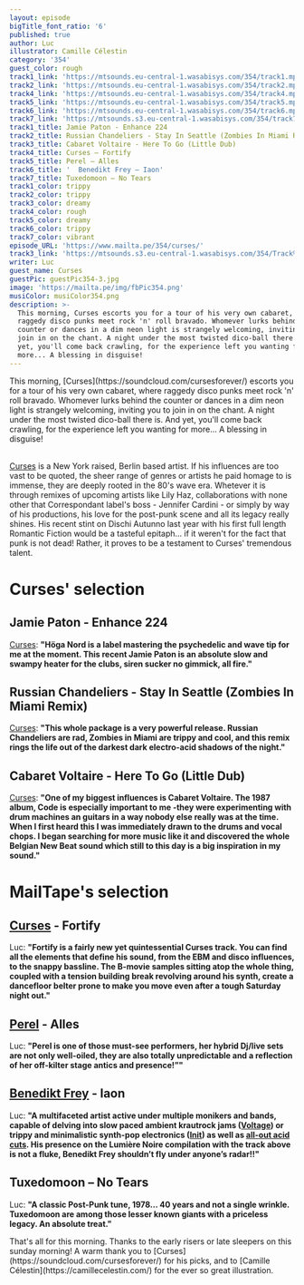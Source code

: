 ```yaml
---
layout: episode
bigTitle_font_ratio: '6'
published: true
author: Luc
illustrator: Camille Célestin
category: '354'
guest_color: rough
track1_link: 'https://mtsounds.eu-central-1.wasabisys.com/354/track1.mp3'
track2_link: 'https://mtsounds.eu-central-1.wasabisys.com/354/track2.mp3'
track4_link: 'https://mtsounds.eu-central-1.wasabisys.com/354/track4.mp3'
track5_link: 'https://mtsounds.eu-central-1.wasabisys.com/354/track5.mp3'
track6_link: 'https://mtsounds.eu-central-1.wasabisys.com/354/track6.mp3'
track7_link: 'https://mtsounds.s3.eu-central-1.wasabisys.com/354/track7.mp3'
track1_title: Jamie Paton - Enhance 224
track2_title: Russian Chandeliers - Stay In Seattle (Zombies In Miami Remix)
track3_title: Cabaret Voltaire - Here To Go (Little Dub)
track4_title: Curses – Fortify
track5_title: Perel – Alles
track6_title: '  Benedikt Frey – Iaon'
track7_title: Tuxedomoon – No Tears
track1_color: trippy
track2_color: trippy
track3_color: dreamy
track4_color: rough
track5_color: dreamy
track6_color: trippy
track7_color: vibrant
episode_URL: 'https://www.mailta.pe/354/curses/'
track3_link: 'https://mtsounds.s3.eu-central-1.wasabisys.com/354/Track%203.mp3'
writer: Luc
guest_name: Curses
guestPic: guestPic354-3.jpg
image: 'https://mailta.pe/img/fbPic354.png'
musiColor: musiColor354.png
description: >-
  This morning, Curses escorts you for a tour of his very own cabaret, where
  raggedy disco punks meet rock 'n' roll bravado. Whomever lurks behind the
  counter or dances in a dim neon light is strangely welcoming, inviting you to
  join in on the chant. A night under the most twisted dico-ball there is. And
  yet, you'll come back crawling, for the experience left you wanting for
  more... A blessing in disguise!
---
```

<p id="introduction"> This morning, [Curses](https://soundcloud.com/cursesforever/) escorts you for a tour of his very own cabaret, where raggedy disco punks meet rock 'n' roll bravado. Whomever lurks behind the counter or dances in a dim neon light is strangely welcoming, inviting you to join in on the chant. A night under the most twisted dico-ball there is. And yet, you'll come back crawling, for the experience left you wanting for more... A blessing in disguise!
<br><br>

[Curses](https://soundcloud.com/cursesforever/) is a New York raised, Berlin based artist. If his influences are too vast to be quoted, the sheer range of genres or artists he paid homage to is immense, they are deeply rooted in the 80's wave era. Whetever it is through remixes of upcoming artists like Lily Haz, collaborations with none other that Correspondant label's boss - Jennifer Cardini - or simply by way of his productions, his love for the post-punk scene and all its legacy really shines. His recent stint on Dischi Autunno last year with his first full length Romantic Fiction would be a tasteful epitaph... if it weren't for the fact that punk is not dead! Rather, it proves to be a testament to Curses' tremendous talent.
</p>


# Curses' selection



## Jamie Paton - Enhance 224
[Curses](https://soundcloud.com/cursesforever/): **"**Höga Nord is a label mastering the psychedelic and wave tip for me at the moment. This recent Jamie Paton is an absolute slow and swampy heater for the clubs, siren sucker no gimmick, all fire.**"**

## Russian Chandeliers - Stay In Seattle (Zombies In Miami Remix)
[Curses](https://soundcloud.com/cursesforever/): **"**This whole package is a very powerful release. Russian Chandeliers are rad, Zombies in Miami are trippy and cool, and this remix rings the life out of the darkest dark electro-acid shadows of the night.**"**

## Cabaret Voltaire - Here To Go (Little Dub)
[Curses](https://soundcloud.com/cursesforever/): **"**One of my biggest influences is Cabaret Voltaire. The 1987 album, Code is especially important to me -they were experimenting with drum machines an guitars in a way nobody else really was at the time. When I first heard this I was immediately drawn to the drums and vocal chops. I began searching for more music like it and discovered the whole Belgian New Beat sound which still to this day is a big inspiration in my sound.**"**


# MailTape's selection

## [Curses](https://soundcloud.com/cursesforever/) - Fortify
Luc: **"**Fortify is a fairly new yet quintessential Curses track. You can find all the elements that define his sound, from the EBM and disco influences, to the snappy bassline. The B-movie samples sitting atop the whole thing, coupled with a tension building break revolving around his synth, create a dancefloor belter prone to make you move even after a tough Saturday night out.**"**

## [Perel](https://soundcloud.com/perel-music/) - Alles
Luc: **"**Perel is one of those must-see performers, her hybrid Dj/live sets are not only well-oiled, they are also totally unpredictable and a reflection of her off-kilter stage antics and presence!”**"**

## [Benedikt Frey](https://soundcloud.com/freybenedikt/) - Iaon
Luc: **"**A multifaceted artist active under multiple monikers and bands, capable of delving into slow paced ambient krautrock jams ([Voltage](keys21.bandcamp.com/releases]Keys–Voltage/)) or trippy and minimalistic synth-pop electronics ([Init](https://iinit.bandcamp.com/track/talking-about-talking-2/)) as well as [all-out acid cuts](https://www.youtube.com/watch?v=m4vlISEii50). His presence on the Lumière Noire compilation with the track above is not a fluke, Benedikt Frey shouldn’t fly under anyone’s radar!!**"**

## Tuxedomoon – No Tears
Luc: **"**A classic Post-Punk tune, 1978… 40 years and not a single wrinkle. Tuxedomoon are among those lesser known giants with a priceless legacy. An absolute treat.**"**



<p id="outroduction">That's all for this morning. Thanks to the early risers or late sleepers on this sunday morning! A warm thank you to [Curses](https://soundcloud.com/cursesforever/) for his picks, and to [Camille Célestin](https://camillecelestin.com/) for the ever so great illustration. </p>
